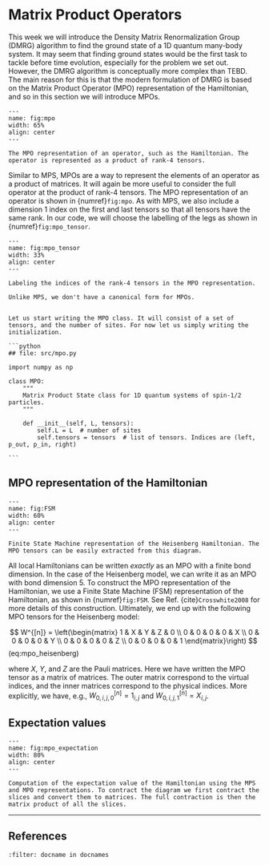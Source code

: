 # Matrix Product Operators

This week we will introduce the Density Matrix Renormalization Group (DMRG) algorithm to find the ground state of a 1D quantum many-body system. It may seem that finding ground states would be the first task to tackle before time evolution, especially for the problem we set out. However, the DMRG algorithm is conceptually more complex than TEBD. The main reason for this is that the modern formulation of DMRG is based on the Matrix Product Operator (MPO) representation of the Hamiltonian, and so in this section we will introduce MPOs.

```{figure} images/mpo.jpeg
---
name: fig:mpo
width: 65%
align: center
---

The MPO representation of an operator, such as the Hamiltonian. The operator is represented as a product of rank-4 tensors.
```

Similar to MPS, MPOs are a way to represent the elements of an operator as a product of matrices. It will again be more useful to consider the full operator at the product of rank-4 tensors. The MPO representation of an operator is shown in {numref}`fig:mpo`. As with MPS, we also include a dimension 1 index on the first and last tensors so that all tensors have the same rank. In our code, we will choose the labelling of the legs as shown in {numref}`fig:mpo_tensor`. 


```{figure} images/mpo_tensor.jpeg
---
name: fig:mpo_tensor
width: 33%
align: center
---

Labeling the indices of the rank-4 tensors in the MPO representation.
```

```{note}
Unlike MPS, we don't have a canonical form for MPOs. 
```


````{admonition} Code: TEBD Step

Let us start writing the MPO class. It will consist of a set of tensors, and the number of sites. For now let us simply writing the initialization.

```python
## file: src/mpo.py

import numpy as np

class MPO:
    """
    Matrix Product State class for 1D quantum systems of spin-1/2 particles.
    """

    def __init__(self, L, tensors):
        self.L = L  # number of sites
        self.tensors = tensors  # list of tensors. Indices are (left, p_out, p_in, right)

```

````



## MPO representation of the Hamiltonian

```{figure} images/FSM.jpeg
---
name: fig:FSM
width: 60%
align: center
---

Finite State Machine representation of the Heisenberg Hamiltonian. The MPO tensors can be easily extracted from this diagram.
```

All local Hamiltonians can be written *exactly* as an MPO with a finite bond dimension. In the case of the Heisenberg model, we can write it as an MPO with bond dimension 5. To construct the MPO representation of the Hamiltonian, we use a Finite State Machine (FSM) representation of the Hamiltonian, as shown in {numref}`fig:FSM`. See Ref. {cite}`Crosswhite2008` for more details of this construction. Ultimately, we end up with the following MPO tensors for the Heisenberg model:

$$
W^{[n]} = \left(\begin{matrix}
1 & X & Y & Z & 0 \\
0 & 0 & 0 & 0 & X \\
0 & 0 & 0 & 0 & Y \\
0 & 0 & 0 & 0 & Z \\
0 & 0 & 0 & 0 & 1
\end{matrix}\right)
$$ (eq:mpo_heisenberg)

where $X$, $Y$, and $Z$ are the Pauli matrices. Here we have written the MPO tensor as a matrix of matrices. The outer matrix correspond to the virtual indices, and the inner matrices correspond to the physical indices. More explicitly, we have, e.g., $W^{[n]}_{0,i,j,0} = 1_{i,j}$ and $W^{[n]}_{0,i,j,1} = X_{i,j}$.






## Expectation values


```{figure} images/mpo_expectation.jpeg
---
name: fig:mpo_expectation
width: 80%
align: center
---

Computation of the expectation value of the Hamiltonian using the MPS and MPO representations. To contract the diagram we first contract the slices and convert them to matrices. The full contraction is then the matrix product of all the slices.
```



---

## References

```{bibliography}
:filter: docname in docnames
```